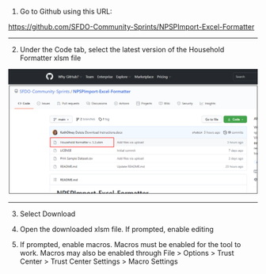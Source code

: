 1.	Go to Github using this URL:  

https://github.com/SFDO-Community-Sprints/NPSPImport-Excel-Formatter

---

2.	Under the Code tab, select the latest version of the Household Formatter xlsm file
 
![Select File](/images/downloadInstructions/selectFile.png?raw=true "Select Household Formatter file from list")

---

3.	Select Download

 


4.	Open the downloaded xlsm file. If prompted, enable editing

 


5.	If prompted, enable macros. Macros must be enabled for the tool to work. Macros may also be enabled through File > Options > Trust Center > Trust Center Settings > Macro Settings

 
